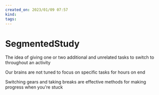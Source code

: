 ```yaml
---
created_on: 2023/01/09 07:57
kind:
tags:
---
```


# SegmentedStudy

The idea of giving one or two additional and unrelated tasks to switch to throughout an activity

Our brains are not tuned to focus on specific tasks for hours on end

Switching gears and taking breaks are effective methods for making progress when you're stuck
